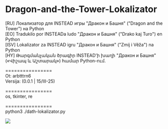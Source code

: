 # Dragon-and-the-Tower-Lokalizator
 [RU] Локализатор для INSTEAD игры "Дракон и Башня" ("Dragon and the Tower") на Python  
 [EO] Tradukilo por INSTEADa ludo "Дракон и Башня" ("Drako kaj Turo") en Python  
 [ISV] Lokalizator za INSTEAD igru "Дракон и Башня" ("Zmij i Věža") na Python  
 [HY] Թարգմանչական ծրագիր INSTEAD'ի խաղի "Дракон и Башня" («Վիշապ և Աշտարակ») համար Python-ում.  

================  
Ot: arbtttrn6  
Versija: (0.0.1 | 15/III-25)  

================  
os, tkinter, re  


================  
python3 ./dath-lokalizator.py  

![](https://i.imgur.com/zi03kqG.png)
